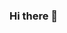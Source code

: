 ### Hi there 👋

<!--
**lesegomatshego/lesegomatshego** is a ✨ _special_ ✨ repository because its `README.md` (this file) appears on your GitHub profile.


I am a well rounded individual who is passionate with a diverse set of skills. I enjoy working with and being part of a successful productive team, but also thrive in individual projects .I have consistently proven my ability to meet deadlines and achieve project objectives, solve mission-critical problems and prioritise crucial tasks while maintaining the high standards expected of my role. I am currently seeking a position in a full stack development firm to further my career goals.”
